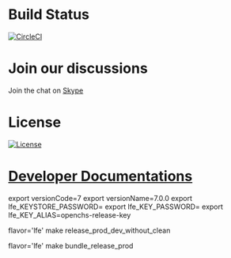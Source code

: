 # Build Status

[![CircleCI](https://circleci.com/gh/OpenCHS/openchs-client.svg?style=svg)](https://circleci.com/gh/OpenCHS/openchs-client)

# Join our discussions
Join the chat on [Skype](https://join.skype.com/xiTU162DSJTd)

# License
[![License](https://img.shields.io/badge/license-AGPL-green.svg?style=flat)](https://github.com/openchs/openchs-client/blob/master/LICENSE)

# [Developer Documentations](https://avni.readme.io/docs/developer-environment-setup-ubuntu)

export versionCode=7
export versionName=7.0.0
export lfe_KEYSTORE_PASSWORD=<password>
export lfe_KEY_PASSWORD=<password>
export lfe_KEY_ALIAS=openchs-release-key

flavor='lfe' make release_prod_dev_without_clean

flavor='lfe' make bundle_release_prod